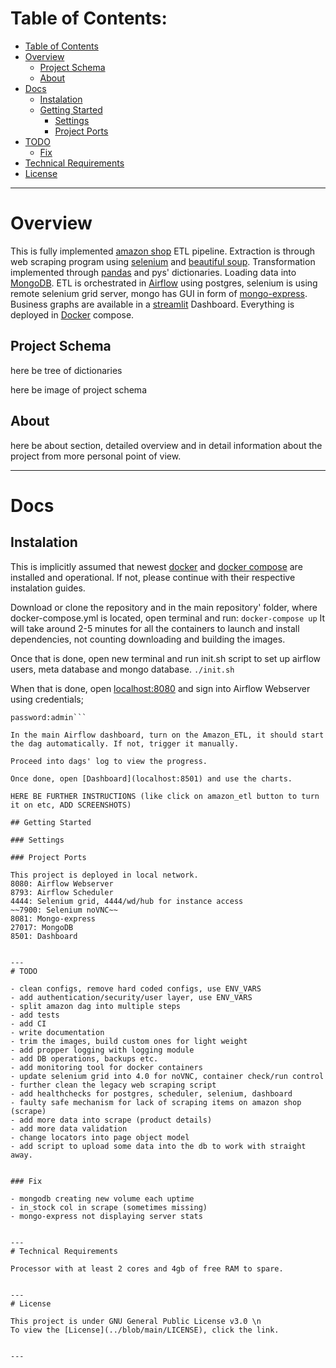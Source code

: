 # Table of Contents:

- [Table of Contents](#table-of-contents)
- [Overview](#overview)
    - [Project Schema](#project-schema)
    - [About](#about)
- [Docs](#docs)
    - [Instalation](#instalation)
    - [Getting Started](#getting-started)
        - [Settings](#settings)
        - [Project Ports](#project-ports)
- [TODO](#todo)
    - [Fix](#fix)
- [Technical Requirements](#technical-requirements)
- [License](#license)


---
# Overview

This is fully implemented [amazon shop](https://www.amazon.com/) ETL pipeline. Extraction is through web scraping program using [selenium](https://github.com/SeleniumHQ/selenium) and [beautiful soup](https://www.crummy.com/software/BeautifulSoup/bs4/doc/). Transformation implemented through [pandas](https://pandas.pydata.org/) and pys' dictionaries. Loading data into [MongoDB](https://www.mongodb.com/). ETL is orchestrated in [Airflow](https://airflow.apache.org/) using postgres, selenium is using remote selenium grid server, mongo has GUI in form of [mongo-express](https://github.com/mongo-express/mongo-express). Business graphs are available in a [streamlit](https://streamlit.io/) Dashboard.
Everything is deployed in [Docker](https://www.docker.com/) compose.

## Project Schema

here be tree of dictionaries

here be image of project schema

## About

here be about section, detailed overview and in detail information about the project from more personal point of view.

---
# Docs

## Instalation

This is implicitly assumed that newest [docker](https://docs.docker.com/get-docker/) and [docker compose](https://docs.docker.com/compose/install/) are installed and operational. If not, please continue with their respective instalation guides.

Download or clone the repository and in the main repository' folder, where docker-compose.yml is located, open terminal and run:
```docker-compose up```
It will take around 2-5 minutes for all the containers to launch and install dependencies, not counting downloading and building the images.

Once that is done, open new terminal and run init.sh script to set up airflow users, meta database and mongo database.
```./init.sh```

When that is done, open [localhost:8080](localhost:8080) and sign into Airflow Webserver using credentials;
```login:admin
password:admin```

In the main Airflow dashboard, turn on the Amazon_ETL, it should start the dag automatically. If not, trigger it manually.

Proceed into dags' log to view the progress.

Once done, open [Dashboard](localhost:8501) and use the charts.

HERE BE FURTHER INSTRUCTIONS (like click on amazon_etl button to turn it on etc, ADD SCREENSHOTS)

## Getting Started

### Settings

### Project Ports

This project is deployed in local network.
8080: Airflow Webserver
8793: Airflow Scheduler
4444: Selenium grid, 4444/wd/hub for instance access
~~7900: Selenium noVNC~~
8081: Mongo-express
27017: MongoDB
8501: Dashboard


---
# TODO

- clean configs, remove hard coded configs, use ENV_VARS
- add authentication/security/user layer, use ENV_VARS
- split amazon dag into multiple steps
- add tests
- add CI
- write documentation
- trim the images, build custom ones for light weight
- add propper logging with logging module
- add DB operations, backups etc.
- add monitoring tool for docker containers
- update selenium grid into 4.0 for noVNC, container check/run control
- further clean the legacy web scraping script
- add healthchecks for postgres, scheduler, selenium, dashboard
- faulty safe mechanism for lack of scraping items on amazon shop (scrape)
- add more data into scrape (product details)
- add more data validation
- change locators into page object model
- add script to upload some data into the db to work with straight away.


### Fix

- mongodb creating new volume each uptime
- in_stock col in scrape (sometimes missing)
- mongo-express not displaying server stats


---
# Technical Requirements

Processor with at least 2 cores and 4gb of free RAM to spare.


---
# License

This project is under GNU General Public License v3.0 \n
To view the [License](../blob/main/LICENSE), click the link.


---